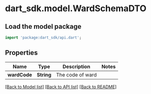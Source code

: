 # dart_sdk.model.WardSchemaDTO

## Load the model package
```dart
import 'package:dart_sdk/api.dart';
```

## Properties
Name | Type | Description | Notes
------------ | ------------- | ------------- | -------------
**wardCode** | **String** | The code of ward | 

[[Back to Model list]](../README.md#documentation-for-models) [[Back to API list]](../README.md#documentation-for-api-endpoints) [[Back to README]](../README.md)


